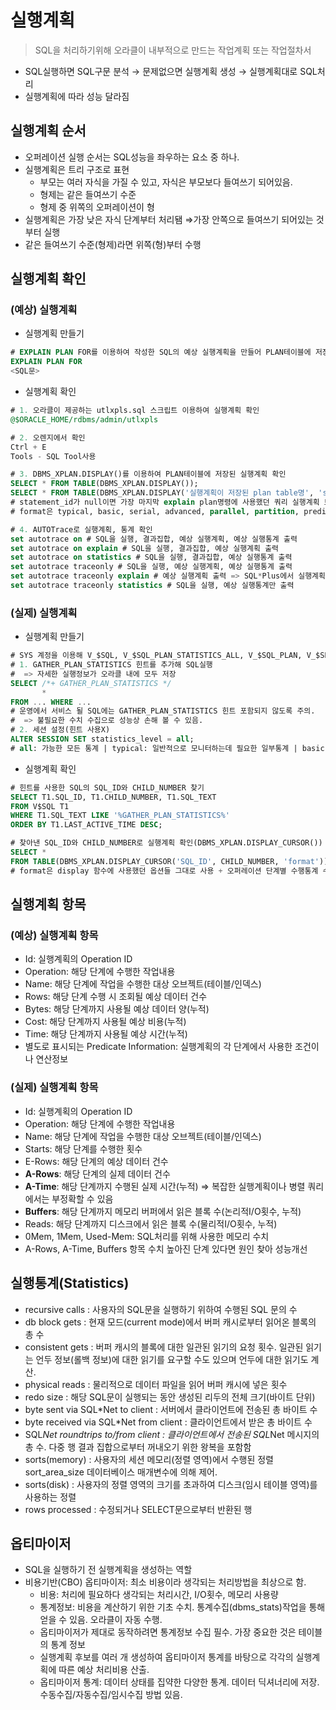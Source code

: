 # 실행계획

> SQL을 처리하기위해 오라클이 내부적으로 만드는 작업계획 또는 작업절차서
> 
- SQL실행하면 SQL구문 분석 → 문제없으면 실행계획 생성 → 실행계획대로 SQL처리
- 실행계획에 따라 성능 달라짐

## 실행계획 순서

- 오퍼레이션 실행 순서는 SQL성능을 좌우하는 요소 중 하나.
- 실행계획은 트리 구조로 표현
    - 부모는 여러 자식을 가질 수 있고, 자식은 부모보다 들여쓰기 되어있음.
    - 형제는 같은 들여쓰기 수준
    - 형제 중 위쪽의 오퍼레이션이 형
- 실행계획은 가장 낮은 자식 단계부터 처리됌
⇒가장 안쪽으로 들여쓰기 되어있는 것부터 실행
- 같은 들여쓰기 수준(형제)라면 위쪽(형)부터 수행

## 실행계획 확인

### (예상) 실행계획

- 실행계획 만들기

```sql
# EXPLAIN PLAN FOR를 이용하여 작성한 SQL의 예상 실행계획을 만들어 PLAN테이블에 저장
EXPLAIN PLAN FOR
<SQL문>
```

- 실행계획 확인

```sql
# 1. 오라클이 제공하는 utlxpls.sql 스크립트 이용하여 실행계획 확인
@$ORACLE_HOME/rdbms/admin/utlxpls

# 2. 오렌지에서 확인
Ctrl + E
Tools - SQL Tool사용

# 3. DBMS_XPLAN.DISPLAY()를 이용하여 PLAN테이블에 저장된 실행계획 확인 
SELECT * FROM TABLE(DBMS_XPLAN.DISPLAY());
SELECT * FROM TABLE(DBMS_XPLAN.DISPLAY('실행계획이 저장된 plan table명', 'statement_id', 'format'));
# statement_id가 null이면 가장 마지막 explain plan명령에 사용했던 쿼리 실행계획 보여줌
# format은 typical, basic, serial, advanced, parallel, partition, predicate, outline, alias, remote, projection, note, all 옵션 사용가능

# 4. AUTOTrace로 실행계획, 통계 확인
set autotrace on # SQL을 실행, 결과집합, 예상 실행계획, 예상 실행통계 출력
set autotrace on explain # SQL을 실행, 결과집합, 예상 실행계획 출력
set autotrace on statistics # SQL을 실행, 결과집합, 예상 실행통계 출력
set autotrace traceonly # SQL을 실행, 예상 실행계획, 예상 실행통계 출력
set autotrace traceonly explain # 예상 실행계획 출력 => SQL*Plus에서 실행계획을 가장 쉽고 빠르게 확인해 볼 수 있는 방법
set autotrace traceonly statistics # SQL을 실행, 예상 실행통계만 출력
```

### (실제) 실행계획

- 실행계획 만들기

```sql
# SYS 계정을 이용해 V_$SQL, V_$SQL_PLAN_STATISTICS_ALL, V_$SQL_PLAN, V_$SESSION 뷰에 SELECT 권한 설정 후
# 1. GATHER_PLAN_STATISTICS 힌트를 추가해 SQL실행
#  => 자세한 실행정보가 오라클 내에 모두 저장
SELECT /*+ GATHER_PLAN_STATISTICS */
       *
FROM ... WHERE ...
# 운영에서 서비스 될 SQL에는 GATHER_PLAN_STATISTICS 힌트 포함되지 않도록 주의. 
#  => 불필요한 수치 수집으로 성능상 손해 볼 수 있음.
# 2. 세션 설정(힌트 사용X)
ALTER SESSION SET statistics_level = all;
# all: 가능한 모든 통계 | typical: 일반적으로 모니터하는데 필요한 일부통계 | basic: 비활성화
```

- 실행계획 확인

```sql
# 힌트를 사용한 SQL의 SQL_ID와 CHILD_NUMBER 찾기
SELECT T1.SQL_ID, T1.CHILD_NUMBER, T1.SQL_TEXT
FROM V$SQL T1
WHERE T1.SQL_TEXT LIKE '%GATHER_PLAN_STATISTICS%'
ORDER BY T1.LAST_ACTIVE_TIME DESC;

# 찾아낸 SQL_ID와 CHILD_NUMBER로 실행계획 확인(DBMS_XPLAN.DISPLAY_CURSOR())
SELECT *
FROM TABLE(DBMS_XPLAN.DISPLAY_CURSOR('SQL_ID', CHILD_NUMBER, 'format'));
# format은 display 함수에 사용했던 옵션들 그대로 사용 + 오퍼레이션 단계별 수행통계 수집할 수 있음(IOSTATS, MEMSTATS, ALLSTATS, ALLSTATS LAST)
```

## 실행계획 항목

### (예상) 실행계획 항목

- Id: 실행계획의 Operation ID
- Operation: 해당 단계에 수행한 작업내용
- Name: 해당 단계에 작업을 수행한 대상 오브젝트(테이블/인덱스)
- Rows: 해당 단계 수행 시 조회될 예상 데이터 건수
- Bytes: 해당 단계까지 사용될 예상 데이터 양(누적)
- Cost: 해당 단계까지 사용될 예상 비용(누적)
- Time: 해당 단계까지 사용될 예상 시간(누적)
- 별도로 표시되는 Predicate Information: 실행계획의 각 단계에서 사용한 조건이나 연산정보

### (실제) 실행계획 항목

- Id: 실행계획의 Operation ID
- Operation: 해당 단계에 수행한 작업내용
- Name: 해당 단계에 작업을 수행한 대상 오브젝트(테이블/인덱스)
- Starts: 해당 단계를 수행한 횟수
- E-Rows: 해당 단계의 예상 데이터 건수
- **A-Rows**: 해당 단계의 실제 데이터 건수
- **A-Time**: 해당 단계까지 수행된 실제 시간(누적) ⇒ 복잡한 실행계획이나 병렬 쿼리에서는 부정확할 수 있음
- **Buffers**: 해당 단계까지 메모리 버퍼에서 읽은 블록 수(논리적I/O횟수, 누적)
- Reads: 해당 단계까지 디스크에서 읽은 블록 수(물리적I/O횟수, 누적)
- 0Mem, 1Mem, Used-Mem: SQL처리를 위해 사용한 메모리 수치
- A-Rows, A-Time, Buffers 항목 수치 높아진 단계 있다면 원인 찾아 성능개선

## 실행통계(Statistics)

- recursive calls : 사용자의 SQL문을 실행하기 위하여 수행된 SQL 문의 수
- db block gets : 현재 모드(current mode)에서 버퍼 캐시로부터 읽어온 블록의 총 수
- consistent gets : 버퍼 캐시의 블록에 대한 일관된 읽기의 요청 횟수. 일관된 읽기는 언두 정보(롤백 정보)에 대한 읽기를 요구할 수도 있으며 언두에 대한 읽기도 계산.
- physical reads : 물리적으로 데이터 파일을 읽어 버퍼 캐시에 넣은 횟수
- redo size : 해당 SQL문이 실행되는 동안 생성된 리두의 전체 크기(바이트 단위)
- byte sent via SQL*Net to client : 서버에서 클라이언트에 전송된 총 바이트 수
- byte received via SQL*Net from client : 클라이언트에서 받은 총 바이트 수
- SQL*Net roundtrips to/from client : 클라이언트에서 전송된 SQL*Net 메시지의 총 수. 다중 행 결과 집합으로부터 꺼내오기 위한 왕복을 포함함
- sorts(memory) : 사용자의 세션 메모리(정렬 영역)에서 수행된 정렬 sort_area_size 데이터베이스 매개변수에 의해 제어.
- sorts(disk) : 사용자의 정렬 영역의 크기를 초과하여 디스크(임시 테이블 영역)를 사용하는 정렬
- rows processed : 수정되거나 SELECT문으로부터 반환된 행

## 옵티마이저

- SQL을 실행하기 전 실행계획을 생성하는 역할
- 비용기반(CBO) 옵티마이저: 최소 비용이라 생각되는 처리방법을 최상으로 함.
    - 비용: 처리에 필요하다 생각되는 처리시간, I/O횟수, 메모리 사용량
    - 통계정보: 비용을 계산하기 위한 기초 수치. 통계수집(dbms_stats)작업을 통해 얻을 수 있음. 오라클이 자동 수행.
    - 옵티마이저가 제대로 동작하려면 통계정보 수집 필수. 가장 중요한 것은 테이블의 통계 정보
    - 실행계획 후보를 여러 개 생성하여 옵티마이저 통계를 바탕으로 각각의 실행계획에 따른 예상 처리비용 산출.
    - 옵티마이저 통계: 데이터 상태를 집약한 다양한 통계. 데이터 딕셔너리에 저장. 수동수집/자동수집/임시수집 방법 있음.
